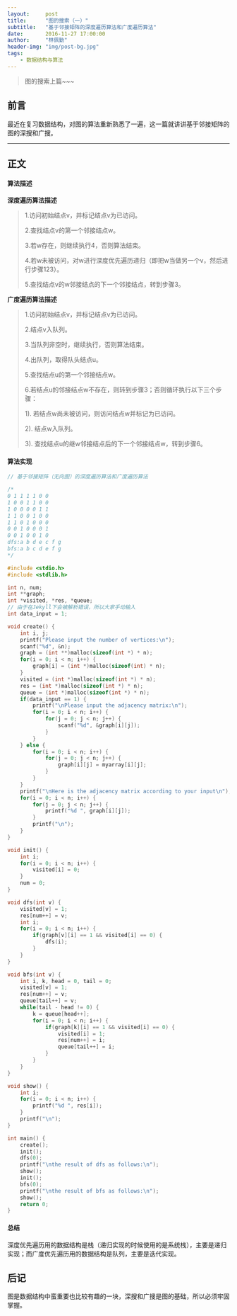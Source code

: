 ```yaml
---
layout:     post
title:      "图的搜索（一）"
subtitle:   "基于邻接矩阵的深度遍历算法和广度遍历算法"
date:       2016-11-27 17:00:00
author:     "林佩勤"
header-img: "img/post-bg.jpg"
tags:
    - 数据结构与算法
---
```


> 图的搜索上篇~~~


## 前言

最近在复习数据结构，对图的算法重新熟悉了一遍，这一篇就讲讲基于邻接矩阵的图的深搜和广搜。

---

## 正文

#### 算法描述

**深度遍历算法描述**

> 1.访问初始结点v，并标记结点v为已访问。
>
> 2.查找结点v的第一个邻接结点w。
>
> 3.若w存在，则继续执行4，否则算法结束。
>
> 4.若w未被访问，对w进行深度优先遍历递归（即把w当做另一个v，然后进行步骤123）。
>
> 5.查找结点v的w邻接结点的下一个邻接结点，转到步骤3。

**广度遍历算法描述**

> 1.访问初始结点v，并标记结点v为已访问。
>
> 2.结点v入队列。
>
> 3.当队列非空时，继续执行，否则算法结束。
>
> 4.出队列，取得队头结点u。
>
> 5.查找结点u的第一个邻接结点w。
>
> 6.若结点u的邻接结点w不存在，则转到步骤3；否则循环执行以下三个步骤：
>
> 1). 若结点w尚未被访问，则访问结点w并标记为已访问。
>
> 2). 结点w入队列。
>
> 3). 查找结点u的继w邻接结点后的下一个邻接结点w，转到步骤6。

#### 算法实现

```c
// 基于邻接矩阵（无向图）的深度遍历算法和广度遍历算法

/*
0 1 1 1 1 0 0
1 0 0 1 1 0 0
1 0 0 0 0 1 1
1 1 0 0 1 0 0
1 1 0 1 0 0 0
0 0 1 0 0 0 1
0 0 1 0 0 1 0
dfs:a b d e c f g
bfs:a b c d e f g
*/

#include <stdio.h>
#include <stdlib.h>

int n, num;
int **graph;
int *visited, *res, *queue;
// 由于在Jekyll下会被解析错误，所以大家手动输入
int data_input = 1;

void create() {
    int i, j;
    printf("Please input the number of vertices:\n");
    scanf("%d", &n);
    graph = (int **)malloc(sizeof(int *) * n);
    for(i = 0; i < n; i++) {
        graph[i] = (int *)malloc(sizeof(int) * n);
    }
    visited = (int *)malloc(sizeof(int *) * n);
    res = (int *)malloc(sizeof(int *) * n);
    queue = (int *)malloc(sizeof(int *) * n);
    if(data_input == 1) {
        printf("\nPlease input the adjacency matrix:\n");
        for(i = 0; i < n; i++) {
            for(j = 0; j < n; j++) {
                scanf("%d", &graph[i][j]);
            }
        }
    } else {
        for(i = 0; i < n; i++) {
            for(j = 0; j < n; j++) {
                graph[i][j] = myarray[i][j];
            }
        }
    }
    printf("\nHere is the adjacency matrix according to your input\n");
    for(i = 0; i < n; i++) {
        for(j = 0; j < n; j++) {
            printf("%d ", graph[i][j]);
        }
        printf("\n");
    }
}

void init() {
    int i;
    for(i = 0; i < n; i++) {
        visited[i] = 0;
    }
    num = 0;
}

void dfs(int v) {
    visited[v] = 1;
    res[num++] = v;
    int i;
    for(i = 0; i < n; i++) {
        if(graph[v][i] == 1 && visited[i] == 0) {
            dfs(i);
        }
    }
}

void bfs(int v) {
    int i, k, head = 0, tail = 0;
    visited[v] = 1;
    res[num++] = v;
    queue[tail++] = v;
    while(tail - head != 0) {
        k = queue[head++];
        for(i = 0; i < n; i++) {
            if(graph[k][i] == 1 && visited[i] == 0) {
                visited[i] = 1;
                res[num++] = i;
                queue[tail++] = i;
            }
        }
    }
}

void show() {
    int i;
    for(i = 0; i < n; i++) {
        printf("%d ", res[i]);
    }
    printf("\n");
}

int main() {
    create();
    init();
    dfs(0);
    printf("\nthe result of dfs as follows:\n");
    show();
    init();
    bfs(0);
    printf("\nthe result of bfs as follows:\n");
    show();
    return 0;
}
```

#### 总结

深度优先遍历用的数据结构是栈（递归实现的时候使用的是系统栈），主要是递归实现；而广度优先遍历用的数据结构是队列，主要是迭代实现。

## 后记

图是数据结构中蛮重要也比较有趣的一块，深搜和广搜是图的基础，所以必须牢固掌握。
